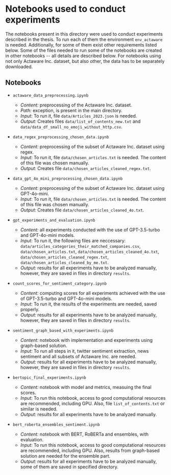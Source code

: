 # Notebooks used to conduct experiments

The notebooks present in this directory were used to conduct experiments described in the thesis. To run each of them the environment `env_actaware` is needed. Additionally, for some of them exist other requirements listed below. Some of the files needed to run some of the notebooks are created in other notebooks -- all details are described below. For notebooks using not only Actaware Inc. dataset, but also other, the data has to be separately downloaded.

## Notebooks
* `actaware_data_preprocessing.ipynb`
    * *Content:* preprocessing of the Actaware Inc. dataset.
    * *Path:* exception, is present in the main directory.
    * *Input:* To run it, file `data/Articles_2023.json` is needed. 
    * *Output:* Creates files `data/list_of_contents_new.txt` and `data/data_df_small_no_emoji_without_http.csv`.

* `data_regex_preprocessing_chosen_data.ipynb`
    * *Content:* preprocessing of the subset of Actaware Inc. dataset using regex.
    * *Input:* To run it, file `data/chosen_articles.txt` is needed. The content of this file was chosen manually.
    * *Output:* Creates file `data/chosen_articles_cleaned_regex.txt`.

* `data_gpt_4o_mini_preprocessing_chosen_data.ipynb`
    * *Content:* preprocessing of the subset of Actaware Inc. dataset using GPT-4o-mini.
    * *Input:* To run it, file `data/chosen_articles.txt` is needed. The content of this file was chosen manually.
    * *Output:* Creates file `data/chosen_articles_cleaned_4o.txt`.

* `gpt_experiments_and_evaluation.ipynb`
    * *Content:* all experiments conducted with the use of GPT-3.5-turbo and GPT-4o-mini models.
    * *Input:* To run it, the following files are neccessary: `data/articles_categories_their_matched_companies.csv`, `data/chosen_articles.txt`, `data/chosen_articles_cleaned_4o.txt`, `data/chosen_articles_cleaned_regex.txt`, `data/chosen_articles_cleaned_by_me.txt`.
    * *Output:* results for all experiments have to be analyzed manually, however, they are saved in files in directory `results`.

* `count_scores_for_sentiment_category.ipynb`
    * *Content:* computing scores for all experiments achieved with the use of GPT-3.5-turbo and GPT-4o-mini models.
    * *Input:* To run it, the results of the experiments are needed, saved properly.
    * *Output:* results for all experiments have to be analyzed manually, however, they are saved in files in directory `results`.

* `sentiment_graph_based_with_experiments.ipynb`
    * *Content:* notebook with implementation and experiments using graph-based solution.
    * *Input:* To run all steps in it, twitter sentiment extraction, news sentiment and all subsets of Actaware Inc. are needed.
    * *Output:* results for all experiments have to be analyzed manually, however, they are saved in files in directory `results`.

* `bertopic_final_experiments.ipynb`
    * *Content:* notebook with model and metrics, measuing the final scores.
    * *Input:* To run this notebook, access to good computational resources are recommended, including GPU. Also, file `list_of_contents.txt` or similar is needed.
    * *Output:* results for all experiments have to be analyzed manually.

* `bert_roberta_ensembles_sentiment.ipynb`
    * *Content:* notebook with BERT, RoBERTa and ensembles, with evaluation.
    * *Input:* To run this notebook, access to good computational resources are recommended, including GPU. Also, results from graph-based solution are needed for the ensemble part.
    * *Output:* results for all experiments have to be analyzed manually, some of them are saved in specified directory.